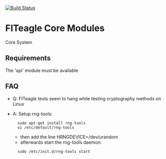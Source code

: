 [![Build Status](https://travis-ci.org/FITeagle/core.svg?branch=master)](https://travis-ci.org/FITeagle/core)

FITeagle Core Modules
=====================

Core System

Requirements
---

  The 'api' module must be available


FAQ
---
* Q: FITeagle tests seem to hang while testing cryptography methods on Linux
* A: Setup rng-tools:

  ```
    sudo apt-get install rng-tools
    vi /etc/default/rng-tools
  ```
  * then add the line HRNGDEVICE=/dev/urandom
  * afterwards start the rng-tools daemon:

  ```
    sudo /etc/init.d/rng-tools start
  
```
